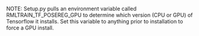 NOTE: Setup.py pulls an environment variable called RMLTRAIN_TF_POSEREG_GPU to determine 
which version (CPU or GPU) of Tensorflow it installs. Set this variable to anything 
prior to installation to force a GPU install.
